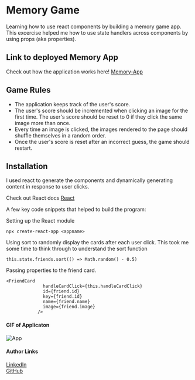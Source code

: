 # Memory Game
Learning how to use react components by building a memory game app. This excercise helped me how to use state handlers across components by using props (aka properties). 

## Link to deployed Memory App
Check out how the application works here!
[Memory-App](https://crackedsnowboard.github.io/memory-game/)


## Game Rules

* The application keeps track of the user's score. 
* The user's score should be incremented when clicking an image for the first time. The user's score should be reset to 0 if they click the same image more than once.
* Every time an image is clicked, the images rendered to the page should shuffle themselves in a random order.
* Once the user's score is reset after an incorrect guess, the game should restart.

## Installation
I used react to generate the components and dynamically generating content in response to user clicks. 

Check out React docs [React](https://reactjs.org/docs/getting-started.html)


A few key code snippets that helped to build the program:

Setting up the React module 
```
npx create-react-app <appname>
```
Using sort to randomly display the cards after each user click. This took me some time to think through to understand the sort function
```
this.state.friends.sort(() => Math.random() - 0.5)
```
Passing properties to the friend card.
```
<FriendCard
              handleCardClick={this.handleCardClick}
              id={friend.id}
              key={friend.id}
              name={friend.name}
              image={friend.image}
            />
```


#### GIF of Applicaton

![App](https://media.giphy.com/media/WREu4V4Dm5KTkzjFrw/giphy.gif)


#### Author Links
[LinkedIn](linkedin.com/in/joel-mathen/) <br>
[GitHub](https://github.com/crackedsnowboard)
